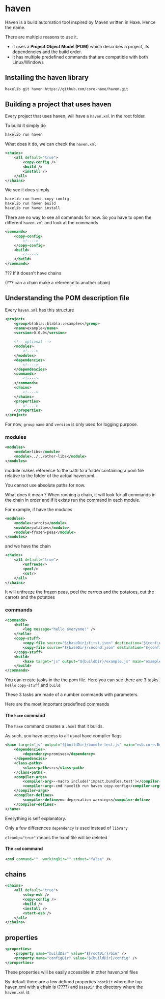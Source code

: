 # haven

Haven is a build automation tool inspired by Maven written in Haxe. Hence the name.

There are multiple reasons to use it.

- it uses a **Project Object Model (POM)** which describes a project, its dependencies and the build order.
- it has multiple predefined commands that are compatible with both Linux/Windows



## Installing the haven library



```bash
haxelib git haven https://github.com/core-haxe/haven.git
```



## Building a project that uses haven



Every project that uses haven, will have a `haven.xml` in the root folder.

To build it simply do

``` bash
haxelib run haven
```



What does it do, we can check the `haven.xml`

```xml
<chains>
    <all default="true">
        <copy-config />
        <build />
        <install />
    </all>
</chains>
```



We see it does simply

```bash
haxelib run haven copy-config
haxelib run haven build
haxelib run haven install
```



There are no way to see all commands for now. So you have to open the different `haven.xml` and look at the commands

```xml
<commands>
    <copy-config>
        <!---->
    </copy-config>
    <build>
        <!---->
    </build>
</commands>
```





??? If it doesn't have chains

(??? can a chain make a reference to another chain)

## Understanding the POM description file



Every `haven.xml` has this structure

```xml
<project>
    <group>blabla::blabla::examples</group>
    <name>example</name>
    <version>0.0.0</version>
    
    <!-- optional -->
    <modules>
		<!---->
	</modules>
    <dependencies>
		<!---->
	</dependencies>
    <commands>
        <!---->
    </commands>
    <chains>
		<!---->
	</chains>
    <properties>
        <!---->
    </properties>
</project>
```



For now, `group`  `name` and `version` is only used for logging purpose.  



### modules

```xml
<modules>
    <module>libs</module>
    <module>../../other-libs</module>
</modules>
```

module makes reference  to the path to a folder containing a pom file relative to the folder of the actual haven.xml.

You cannot use absolute paths for now.

What does it mean ?  When running a chain, it will look for all commands in the chain in order and if it exists run the command in each module.



For example, if have the modules 

```xml
<modules>
    <module>carrots</module>
    <module>potatoes</module>
    <module>frozen-peas</module>
</modules>
```

and we have the chain

```xml
<chains>
	<all default="true">
        <unfreeze/>
        <peel/>
        <cut/>
    </all>
</chains>
```

It will unfreeze the frozen peas, peel the carrots and the potatoes,  cut the carrots and the potatoes



### commands

```xml
<commands>
    <hello>
        <log message="hello everyone!" />
    </hello>
    <copy-stuff>
        <copy-file source="${baseDir}/first.json" destination="${configDir}/first.json" />
        <copy-file source="${baseDir}/second.json" destination="${configDir}/second.json" />
    </copy-stuff>
    <build>
        <haxe target="js" output="${buildDir}/example.js" main="examples.Example" cleanUp="false" outputFilename="html5.hxml">
    </build>
</commands>
```

You can create tasks in the the pom file. Here you can see there are 3 tasks `hello` `copy-stuff` and `build`

These 3 tasks are made of a number commands with parameters.

Here are the most important predefined commands

#### The `haxe` command

The `haxe` command creates a `.hxml` that it builds.

As such, you have access to all usual haxe compiler flags

```xml
<haxe target="js" output="${buildDir}/bundle-test.js" main="esb.core.BundleLoader" cleanUp="false" outputFilename="nodejs.hxml">
    <dependencies>
        <dependency>promises</dependency>
    </dependencies>
    <class-paths>
        <class-path>src</class-path>
    </class-paths>
    <compiler-args>
        <compiler-arg>--macro include('impact.bundles.test')</compiler-arg>
        <compiler-arg>-cmd haxelib run haven copy-config</compiler-arg>
    </compiler-args>
    <compiler-defines>
        <compiler-define>no-deprecation-warnings</compiler-define>
    </compiler-defines>
</haxe>
```

Everything is self explanatory.

Only a few  differences  `dependency` is used instead of `library`

`cleanUp="true"` means the hxml file will be deleted



#### The `cmd` command

```xml 
<cmd command=""  workingDir="" stdout="false" />
```





##  chains



```xml
<chains>
    <all default="true">
        <stop-esb />
        <copy-config />
        <build />
        <install />
        <start-esb />
    </all>
</chains>
```





## properties



```xml
<properties>
    <property name="buildDir" value="${rootDir}/bin" />
    <property name="configDir" value="${buildDir}/config" />
</properties>
```



These properties will be easily accessible in other haven.xml files





By default there are a few defined properties `rootDir` where the top haven.xml with a chain is (????)    and  `baseDir`  the directory where the `haven.xml` is



